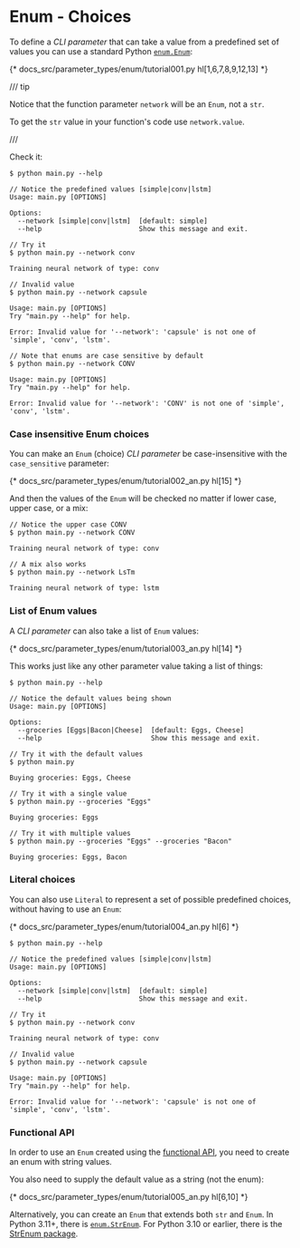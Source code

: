 # Enum - Choices

To define a *CLI parameter* that can take a value from a predefined set of values you can use a standard Python <a href="https://docs.python.org/3/library/enum.html" class="external-link" target="_blank">`enum.Enum`</a>:

{* docs_src/parameter_types/enum/tutorial001.py hl[1,6,7,8,9,12,13] *}

/// tip

Notice that the function parameter `network` will be an `Enum`, not a `str`.

To get the `str` value in your function's code use `network.value`.

///

Check it:

<div class="termy">

```console
$ python main.py --help

// Notice the predefined values [simple|conv|lstm]
Usage: main.py [OPTIONS]

Options:
  --network [simple|conv|lstm]  [default: simple]
  --help                        Show this message and exit.

// Try it
$ python main.py --network conv

Training neural network of type: conv

// Invalid value
$ python main.py --network capsule

Usage: main.py [OPTIONS]
Try "main.py --help" for help.

Error: Invalid value for '--network': 'capsule' is not one of 'simple', 'conv', 'lstm'.

// Note that enums are case sensitive by default
$ python main.py --network CONV

Usage: main.py [OPTIONS]
Try "main.py --help" for help.

Error: Invalid value for '--network': 'CONV' is not one of 'simple', 'conv', 'lstm'.
```

</div>

### Case insensitive Enum choices

You can make an `Enum` (choice) *CLI parameter* be case-insensitive with the `case_sensitive` parameter:

{* docs_src/parameter_types/enum/tutorial002_an.py hl[15] *}

And then the values of the `Enum` will be checked no matter if lower case, upper case, or a mix:

<div class="termy">

```console
// Notice the upper case CONV
$ python main.py --network CONV

Training neural network of type: conv

// A mix also works
$ python main.py --network LsTm

Training neural network of type: lstm
```

</div>

### List of Enum values

A *CLI parameter* can also take a list of `Enum` values:

{* docs_src/parameter_types/enum/tutorial003_an.py hl[14] *}

This works just like any other parameter value taking a list of things:

<div class="termy">

```console
$ python main.py --help

// Notice the default values being shown
Usage: main.py [OPTIONS]

Options:
  --groceries [Eggs|Bacon|Cheese]  [default: Eggs, Cheese]
  --help                           Show this message and exit.

// Try it with the default values
$ python main.py

Buying groceries: Eggs, Cheese

// Try it with a single value
$ python main.py --groceries "Eggs"

Buying groceries: Eggs

// Try it with multiple values
$ python main.py --groceries "Eggs" --groceries "Bacon"

Buying groceries: Eggs, Bacon
```

</div>

### Literal choices

You can also use `Literal` to represent a set of possible predefined choices, without having to use an `Enum`:

{* docs_src/parameter_types/enum/tutorial004_an.py hl[6] *}

<div class="termy">

```console
$ python main.py --help

// Notice the predefined values [simple|conv|lstm]
Usage: main.py [OPTIONS]

Options:
  --network [simple|conv|lstm]  [default: simple]
  --help                        Show this message and exit.

// Try it
$ python main.py --network conv

Training neural network of type: conv

// Invalid value
$ python main.py --network capsule

Usage: main.py [OPTIONS]
Try "main.py --help" for help.

Error: Invalid value for '--network': 'capsule' is not one of 'simple', 'conv', 'lstm'.
```

</div>


### Functional API

In order to use an `Enum` created using the <a href="https://docs.python.org/3/library/enum.html#functional-api" class="external-link" target="_blank">functional API</a>, you need to create an enum with string values.

You also need to supply the default value as a string (not the enum):

{* docs_src/parameter_types/enum/tutorial005_an.py hl[6,10] *}

Alternatively, you can create an `Enum` that extends both `str` and `Enum`. In Python 3.11+, there is <a href="https://docs.python.org/3.11/library/enum.html#enum.StrEnum" class="external-link" target="_blank">`enum.StrEnum`</a>. For Python 3.10 or earlier, there is the <a href="https://github.com/irgeek/StrEnum" class="external-link" target="_blank">StrEnum package</a>.
